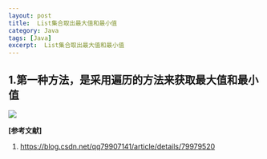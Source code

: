 ```yaml
---
layout: post
title:  List集合取出最大值和最小值
category: Java
tags: [Java]
excerpt:  List集合取出最大值和最小值
---
```


## 1.第一种方法，是采用遍历的方法来获取最大值和最小值 ##


![](http://www.nangongyibin.com/assets/images/list1.png)


**[参考文献]**

1. <https://blog.csdn.net/qq79907141/article/details/79979520>
